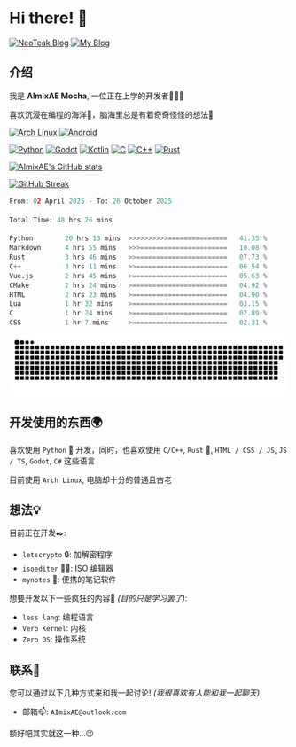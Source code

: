 # Hi there! 👋

[![NeoTeak Blog](https://img.shields.io/badge/NeoTeak_Blog-green?style=for-the-badge)](https://NeoTeak.cn) [![My Blog](https://img.shields.io/badge/My_Blog-orange?style=for-the-badge)](https://AImixAE.github.io)

## 介绍

我是 **AImixAE Mocha**, 一位正在上学的开发者👨🏻‍💻

喜欢沉浸在编程的海洋🌊，脑海里总是有着奇奇怪怪的想法💭

[![Arch Linux](https://img.shields.io/badge/Arch%20Linux-1793D1?logo=arch-linux&logoColor=fff&style=for-the-badge)](https://archlinux.org)
[![Android](https://img.shields.io/badge/Android-3DDC84?style=for-the-badge&logo=android&logoColor=white)](https://developer.android.com)

[![Python](https://img.shields.io/badge/Python-3776AB?style=for-the-badge&logo=python&logoColor=white)](https://www.python.org)
[![Godot](https://img.shields.io/badge/Godot-478CBB?style=for-the-badge&logo=godot-engine&logoColor=white)](https://godotengine.org)
[![Kotlin](https://img.shields.io/badge/Kotlin-0095D5?style=for-the-badge&logo=kotlin&logoColor=white)](https://kotlinlang.org)
[![C](https://img.shields.io/badge/C-00599C?style=for-the-badge&logo=c&logoColor=white)](https://www.cprogramming.com)
[![C++](https://img.shields.io/badge/C%2B%2B-00599C?style=for-the-badge&logo=c%2B%2B&logoColor=white)](https://www.cplusplus.com)
[![Rust](https://img.shields.io/badge/Rust-000000?style=for-the-badge&logo=rust&logoColor=white)](https://www.rust-lang.org)

[![AImixAE's GitHub stats](https://github-readme-stats.vercel.app/api?username=AImixAE&show_icons=true&theme=radical)](https://github.com/AImixAE)

[![GitHub Streak](https://streak-stats.demolab.com/?user=AImixAE&theme=dark)](https://github.com/AImixAE)

<!--START_SECTION:waka-->

```python
From: 02 April 2025 - To: 26 October 2025

Total Time: 48 hrs 26 mins

Python        20 hrs 13 mins  >>>>>>>>>>===============   41.35 %
Markdown      4 hrs 55 mins   >>>======================   10.08 %
Rust          3 hrs 46 mins   >>=======================   07.73 %
C++           3 hrs 11 mins   >>=======================   06.54 %
Vue.js        2 hrs 45 mins   >========================   05.63 %
CMake         2 hrs 24 mins   >========================   04.92 %
HTML          2 hrs 23 mins   >========================   04.90 %
Lua           1 hr 32 mins    >========================   03.15 %
C             1 hr 24 mins    >========================   02.89 %
CSS           1 hr 7 mins     >========================   02.31 %
```

<!--END_SECTION:waka-->

![Snack](/snack.svg)

## 开发使用的东西🌍

喜欢使用 `Python` 🐍 开发，同时，也喜欢使用 `C/C++`, `Rust` 🦀, `HTML / CSS / JS`, `JS / TS`, `Godot`, `C#` 这些语言

<!-- 操作系统使用的是 `Arch Linux`, 电脑是一个再古老不过的笔记本💻罢了 -->
目前使用 `Arch Linux`, 电脑却十分的普通且古老

## 想法💡

目前正在开发✒️:

- `letscrypto` 🔒: 加解密程序
- `isoediter` ✍🏻: ISO 编辑器
- `mynotes` 📝: 便携的笔记软件

想要开发以下一些疯狂的内容🤯 _(目的只是学习罢了)_:

- `less lang`: 编程语言
- `Vero Kernel`: 内核
- `Zero OS`: 操作系统

## 联系💬

您可以通过以下几种方式来和我一起讨论! _(我很喜欢有人能和我一起聊天)_

- 邮箱📫: `AImixAE@outlook.com`

额好吧其实就这一种...😉
